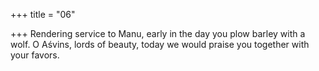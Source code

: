 +++
title = "06"

+++
Rendering service to Manu, early in the day you plow barley with a wolf. O Aśvins, lords of beauty, today we would praise you together with  your favors.  